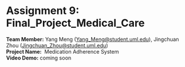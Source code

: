 # Assignment 9: Final_Project_Medical_Care
<b>Team Member:</b>   Yang Meng (Yang_Meng@student.uml.edu), Jingchuan Zhou (Jingchuan_Zhou@student.uml.edu)</br>
<b>Project Name:</b>  Medication Adherence System</br>
<b>Video Demo:</b> coming soon
